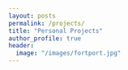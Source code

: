 ```yaml
---
layout: posts
permalink: /projects/
title: "Personal Projects"
author_profile: true
header:
  image: "/images/fortport.jpg"
---
```


